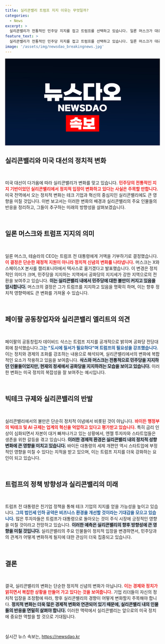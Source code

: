 ```yaml
---
title: 실리콘밸리 트럼프 지지 이유는 무엇일까?
categories:
  - News
excerpt: >
  실리콘밸리가 전통적인 민주당 지지를 접고 트럼프를 선택하고 있습니다. 일론 머스크가 대규모 기부를 결정한 가운데, 혁신 억압에 대한 불만이 커지고 있습니다. 대선 전 변화의 물결이 감지됩니다!
feature_text: >
  실리콘밸리가 전통적인 민주당 지지를 접고 트럼프를 선택하고 있습니다. 일론 머스크가 대규모 기부를 결정한 가운데, 혁신 억압에 대한 불만이 커지고 있습니다. 대선 전 변화의 물결이 감지됩니다!
image: '/assets/img/newsdao_breakingnews.jpg'
---
```


<p><img src="/assets/img/newsdao_breakingnews.jpg" alt="cryptoinkorea 속보" /></p>

<h2 data-ke-size="size26">실리콘밸리와 미국 대선의 정치적 변화</h2>

<p data-ke-size="size16">&nbsp;</p>

<p data-ke-size="size16">미국 대선이 다가옴에 따라 실리콘밸리가 변화를 맞고 있습니다. <b><span style="color: #ee2323;">민주당의 전통적인 지지 기반이었던 실리콘밸리에서 정치적 입장이 변화하고 있다는 사실은 주목할 만합니다.</span></b> 미국 전역에서 오는 정치적 변화는 테크 기업과 혁신의 중심지인 실리콘밸리에도 큰 영향을 미칠 것입니다. 이번 보고서는 이러한 변화의 배경과 실리콘밸리의 주요 인물들의 반응을 정리하고, 그들이 추구하는 미래의 방향성을 살펴보겠습니다.</p>

<p data-ke-size="size16">&nbsp;</p>

<h2 data-ke-size="size26">일론 머스크와 트럼프 지지의 의미</h2>

<p data-ke-size="size16">&nbsp;</p>

<p data-ke-size="size16">일론 머스크, 테슬라의 CEO는 트럼프 전 대통령에게 거액을 기부하기로 결정했습니다. <b><span style="color: #ee2323;">이 결정은 단순한 재정적 지원이 아니라 정치적 신념의 변화를 나타냅니다.</span></b> 머스크는 X와 스페이스X 본사를 캘리포니아에서 텍사스로 옮기겠다고 발표했습니다. 이 변경은 정치적인 의미가 크며, 민주당을 지지하는 지역에서 공화당의 지지세가 강한 지역으로의 전환을 보여주고 있습니다. <b><span style="background-color: #21538527;">이는 실리콘밸리 내에서 민주당에 대한 불만이 커지고 있음을 암시합니다.</span></b> 머스크의 결정은 그가 트럼프를 지지하고 있음을 명확히 하며, 이는 향후 정치적 영향력에도 큰 변화를 가져올 수 있습니다.</p>

<p data-ke-size="size16">&nbsp;</p>

<h2 data-ke-size="size26">페이팔 공동창업자와 실리콘밸리 엘리트의 의견</h2>

<p data-ke-size="size16">&nbsp;</p>

<p data-ke-size="size16">페이팔의 공동창립자 데이비드 삭스는 트럼프 지지를 공개적으로 밝히며 공화당 전당대회에 참석했습니다.<b><span style="color: #1a5490;">그는 "도시에 질서가 필요하다"며 트럼프의 필요성을 강조했습니다.</span></b> 이는 정치와 경제의 조화를 강조하는 내용으로 해석되며, 실리콘밸리에서의 변화에 복합적인 요소가 작용하고 있음을 보여줍니다. <b><span style="background-color: #21538527;">삭스와 머스크는 전통적으로 민주당을 지지하던 인물들이었지만, 현재의 정세에서 공화당을 지지하려는 모습을 보이고 있습니다.</span></b> 이러한 변화는 미국 정치의 복잡성을 잘 보여주는 예시입니다. </p>

<p data-ke-size="size16">&nbsp;</p>

<h2 data-ke-size="size26">빅테크 규제와 실리콘밸리의 반발</h2>

<p data-ke-size="size16">&nbsp;</p>

<p data-ke-size="size16">실리콘밸리에서의 불만은 단순히 정치적 이념에서 비롯된 것이 아닙니다. <b><span style="color: #ee2323;">바이든 행정부의 빅테크 및 AI 규제는 업계의 혁신을 억압하고 있다고 평가받고 있습니다.</span></b> 특히 금리 인상이 심화되면서 자본이 대거 빠져나가고 있는 상황에서, 엔젤 투자자와 스타트업들은 생존을 위한 갈등을 겪고 있습니다. <b><span style="background-color: #21538527;">이러한 경제적 환경은 실리콘밸리 내의 정치적 성향 변화에 큰 영향을 미치고 있습니다.</span></b> 바이든 대통령의 세제 개편안 역시 스타트업에 부정적인 영향을 미칠 수 있다는 지적을 받고 있으며, 이는 트럼프 지지를 더욱 강화하는 요인이 되고 있습니다. </p>

<p data-ke-size="size16">&nbsp;</p>

<h2 data-ke-size="size26">트럼프의 정책 방향성과 실리콘밸리의 미래</h2>

<p data-ke-size="size16">&nbsp;</p>

<p data-ke-size="size16">트럼프 전 대통령은 친기업 정책을 통해 테크 기업의 지지를 얻을 가능성을 높이고 있습니다. <b><span style="color: #1a5490;">그의 법인세 인하 공약은 비즈니스 환경을 개선할 것이라는 기대감을 모으고 있습니다.</span></b> 많은 투자자들은 트럼프가 대통령으로 돌아오는 것이 주식 시장에 긍정적인 영향을 미칠 것이라고 전망하고 있습니다. <b><span style="background-color: #21538527;">이러한 예측은 실리콘밸리의 향후 방향성에 큰 영향을 미칠 것입니다.</span></b> 실리콘밸리의 주요 인물들이 정치적 입장을 변경하면서, 민주당과의 관계가 어떻게 변화하게 될지에 대한 관심이 더욱 집중되고 있습니다.</p>

<p data-ke-size="size16">&nbsp;</p>

<h2 data-ke-size="size26">결론</h2>

<p data-ke-size="size16">&nbsp;</p>

<p data-ke-size="size16">결국, 실리콘밸리의 변화는 단순한 정치적 신념의 변화가 아닙니다. <b><span style="color: #ee2323;">이는 경제와 정치가 얽히면서 복잡한 상황을 만들어 가고 있다는 것을 보여줍니다.</span></b> 기업 리더들이 자신의 정치적 입장을 조정함에 따라, 향후 실리콘밸리의 경향이 어떻게 변화할지 주목해야 합니다. <b><span style="background-color: #21538527;">정치적 변화는 더욱 많은 경제적 변화와 연관되어 있기 때문에, 실리콘밸리 내의 인물들의 반응을 면밀히 살펴야 합니다.</span></b> 이러한 맥락에서 실리콘밸리는 앞으로의 미국 정치에 중요한 역할을 할 것으로 기대됩니다.</p>

<p data-ke-size="size16">&nbsp;</p>
실시간 뉴스 속보는, <a href="https://newsdao.kr" rel="dofollow">https://newsdao.kr</a>


